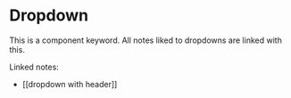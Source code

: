# Dropdown
This is a component keyword. 
All notes liked to dropdowns are linked with this. 

Linked notes: 

- [[dropdown with header]]